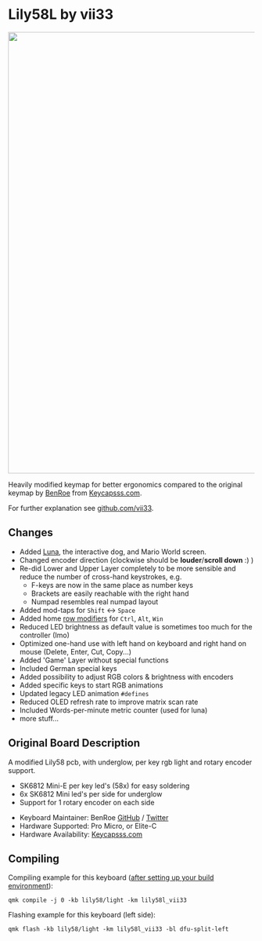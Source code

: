 # Lily58L by vii33
<img src="https://i.postimg.cc/3JsQJJV0/lily58l-logo-vii33.jpg" width="900">

Heavily modified keymap for better ergonomics compared to the original keymap by [BenRoe](https://github.com/qmk/qmk_firmware/tree/master/keyboards/lily58/keymaps/lily58l) from [Keycapsss.com](https://keycapsss.com).

For further explanation see [github.com/vii33](https://github.com/vii33/mecha-keyboard-lily58l).

## Changes
- Added [Luna](https://youtu.be/HgIQRazCAjo), the interactive dog, and Mario World screen.
- Changed encoder direction (clockwise should be **louder**/**scroll down** :) )
- Re-did Lower and Upper Layer completely to be more sensible and reduce the number of cross-hand keystrokes, e.g. 
  - F-keys are now in the same place as number keys
  - Brackets are easily reachable with the right hand
  - Numpad resembles real numpad layout
- Added mod-taps for `Shift` <-> `Space`
- Added home [row modifiers](https://precondition.github.io/home-row-mods) for `Ctrl`, `Alt`, `Win`
- Reduced LED brightness as default value is sometimes too much for the controller (Imo)
- Optimized one-hand use with left hand on keyboard and right hand on mouse (Delete, Enter, Cut, Copy...)
- Added 'Game' Layer without special functions
- Included German special keys
- Added possibility to adjust RGB colors & brightness with encoders
- Added specific keys to start RGB animations
- Updated legacy LED animation `#defines`
- Reduced OLED refresh rate to improve matrix scan rate
- Included Words-per-minute metric counter (used for luna)
- more stuff...


## Original Board Description
A modified Lily58 pcb, with underglow, per key rgb light and rotary encoder support.
- SK6812 Mini-E per key led's (58x) for easy soldering
- 6x SK6812 Mini led's per side for underglow
- Support for 1 rotary encoder on each side

* Keyboard Maintainer: BenRoe [GitHub](https://github.com/BenRoe) / [Twitter](https://twitter.com/keycapsss)
* Hardware Supported: Pro Micro, or Elite-C
* Hardware Availability: [Keycapsss.com](https://keycapsss.com)

## Compiling

 Compiling example for this keyboard ([after setting up your build environment](https://docs.qmk.fm/#/getting_started_build_tools)):
 
    qmk compile -j 0 -kb lily58/light -km lily58l_vii33

Flashing example for this keyboard (left side):

    qmk flash -kb lily58/light -km lily58l_vii33 -bl dfu-split-left
    